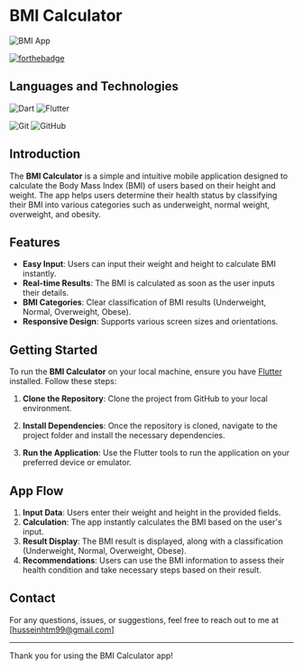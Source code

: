 # BMI Calculator

![BMI App](https://user-images.githubusercontent.com/84459939/189492274-b382504b-32e2-4245-9240-8e70f63f18f2.png)

[![forthebadge](https://forthebadge.com/images/badges/made-with-flutter.svg)](https://flutter.dev/)

## Languages and Technologies

![Dart](https://img.shields.io/badge/dart-%230175C2.svg?style=for-the-badge&logo=dart&logoColor=white)
![Flutter](https://img.shields.io/badge/Flutter-%2302569B.svg?style=for-the-badge&logo=Flutter&logoColor=white)

![Git](https://img.shields.io/badge/git-%23F05033.svg?style=for-the-badge&logo=git&logoColor=white)
![GitHub](https://img.shields.io/badge/github-%23121011.svg?style=for-the-badge&logo=github&logoColor=white)

## Introduction

The **BMI Calculator** is a simple and intuitive mobile application designed to calculate the Body Mass Index (BMI) of users based on their height and weight. The app helps users determine their health status by classifying their BMI into various categories such as underweight, normal weight, overweight, and obesity.

## Features

- **Easy Input**: Users can input their weight and height to calculate BMI instantly.
- **Real-time Results**: The BMI is calculated as soon as the user inputs their details.
- **BMI Categories**: Clear classification of BMI results (Underweight, Normal, Overweight, Obese).
- **Responsive Design**: Supports various screen sizes and orientations.

## Getting Started

To run the **BMI Calculator** on your local machine, ensure you have [Flutter](https://flutter.dev/docs/get-started/install) installed. Follow these steps:

1. **Clone the Repository**: Clone the project from GitHub to your local environment.

2. **Install Dependencies**: Once the repository is cloned, navigate to the project folder and install the necessary dependencies.

3. **Run the Application**: Use the Flutter tools to run the application on your preferred device or emulator.

## App Flow

1. **Input Data**: Users enter their weight and height in the provided fields.
2. **Calculation**: The app instantly calculates the BMI based on the user's input.
3. **Result Display**: The BMI result is displayed, along with a classification (Underweight, Normal, Overweight, Obese).
4. **Recommendations**: Users can use the BMI information to assess their health condition and take necessary steps based on their result.

## Contact

For any questions, issues, or suggestions, feel free to reach out to me at [husseinhtm99@gmail.com]

---

Thank you for using the BMI Calculator app!
